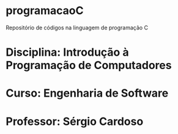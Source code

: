 # programacaoC
Repositório de códigos na linguagem de programação C 
# Disciplina: Introdução à Programação de Computadores 
# Curso: Engenharia de Software
# Professor: Sérgio Cardoso
